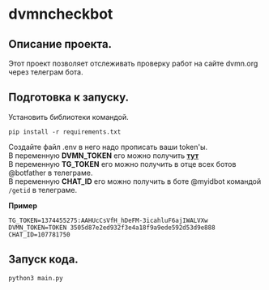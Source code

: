 # dvmncheckbot 

## Описание проекта.   
Этот проект позволяет отслеживать проверку работ на сайте dvmn.org через телеграм бота.    
   
## Подготовка к запуску.  
Установить библиотеки командой.  
```
pip install -r requirements.txt  
```
    
Создайте файл .env в него надо прописать ваши token'ы.   
В переменную **DVMN_TOKEN** его можно получить [**тут**](https://dvmn.org/api/docs/)   
В переменную **TG_TOKEN** его можно получить в отце всех ботов @botfather в телеграме.    
В переменную **CHAT_ID** его можно получить в боте @myidbot командой `/getid` в телеграме.
    
**Пример**  
```
TG_TOKEN=1374455275:AAHUcCsVfH_hDeFM-3icahluF6ajIWALVXw
DVMN_TOKEN=TOKEN 3505d87e2ed932f3e4a18f9a9ede592d53d9e888
CHAT_ID=107781750
```

## Запуск кода.  
```
python3 main.py
```